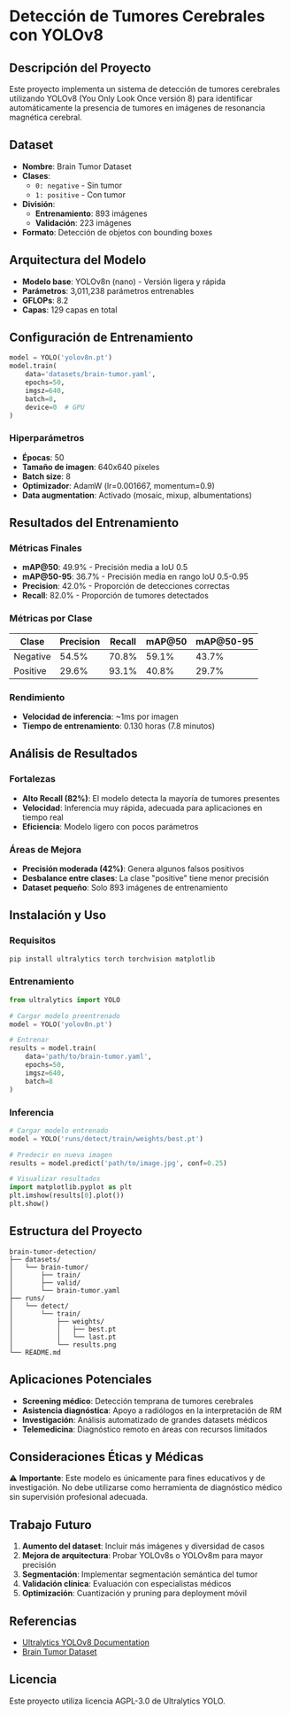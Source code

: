 # Detección de Tumores Cerebrales con YOLOv8

## Descripción del Proyecto

Este proyecto implementa un sistema de detección de tumores cerebrales utilizando YOLOv8 (You Only Look Once versión 8) para identificar automáticamente la presencia de tumores en imágenes de resonancia magnética cerebral.

## Dataset

- **Nombre**: Brain Tumor Dataset
- **Clases**: 
  - `0: negative` - Sin tumor
  - `1: positive` - Con tumor
- **División**:
  - **Entrenamiento**: 893 imágenes
  - **Validación**: 223 imágenes
- **Formato**: Detección de objetos con bounding boxes

## Arquitectura del Modelo

- **Modelo base**: YOLOv8n (nano) - Versión ligera y rápida
- **Parámetros**: 3,011,238 parámetros entrenables
- **GFLOPs**: 8.2
- **Capas**: 129 capas en total

## Configuración de Entrenamiento

```python
model = YOLO('yolov8n.pt')
model.train(
    data='datasets/brain-tumor.yaml',
    epochs=50,
    imgsz=640,
    batch=8,
    device=0  # GPU
)
```

### Hiperparámetros

- **Épocas**: 50
- **Tamaño de imagen**: 640x640 píxeles
- **Batch size**: 8
- **Optimizador**: AdamW (lr=0.001667, momentum=0.9)
- **Data augmentation**: Activado (mosaic, mixup, albumentations)

## Resultados del Entrenamiento

### Métricas Finales
- **mAP@50**: 49.9% - Precisión media a IoU 0.5
- **mAP@50-95**: 36.7% - Precisión media en rango IoU 0.5-0.95
- **Precision**: 42.0% - Proporción de detecciones correctas
- **Recall**: 82.0% - Proporción de tumores detectados

### Métricas por Clase
| Clase | Precision | Recall | mAP@50 | mAP@50-95 |
|-------|-----------|--------|--------|-----------|
| Negative | 54.5% | 70.8% | 59.1% | 43.7% |
| Positive | 29.6% | 93.1% | 40.8% | 29.7% |

### Rendimiento
- **Velocidad de inferencia**: ~1ms por imagen
- **Tiempo de entrenamiento**: 0.130 horas (7.8 minutos)

## Análisis de Resultados

### Fortalezas
- **Alto Recall (82%)**: El modelo detecta la mayoría de tumores presentes
- **Velocidad**: Inferencia muy rápida, adecuada para aplicaciones en tiempo real
- **Eficiencia**: Modelo ligero con pocos parámetros

### Áreas de Mejora
- **Precisión moderada (42%)**: Genera algunos falsos positivos
- **Desbalance entre clases**: La clase "positive" tiene menor precisión
- **Dataset pequeño**: Solo 893 imágenes de entrenamiento

## Instalación y Uso

### Requisitos
```bash
pip install ultralytics torch torchvision matplotlib
```

### Entrenamiento
```python
from ultralytics import YOLO

# Cargar modelo preentrenado
model = YOLO('yolov8n.pt')

# Entrenar
results = model.train(
    data='path/to/brain-tumor.yaml',
    epochs=50,
    imgsz=640,
    batch=8
)
```

### Inferencia
```python
# Cargar modelo entrenado
model = YOLO('runs/detect/train/weights/best.pt')

# Predecir en nueva imagen
results = model.predict('path/to/image.jpg', conf=0.25)

# Visualizar resultados
import matplotlib.pyplot as plt
plt.imshow(results[0].plot())
plt.show()
```

## Estructura del Proyecto

```
brain-tumor-detection/
├── datasets/
│   └── brain-tumor/
│       ├── train/
│       ├── valid/
│       └── brain-tumor.yaml
├── runs/
│   └── detect/
│       └── train/
│           ├── weights/
│           │   ├── best.pt
│           │   └── last.pt
│           └── results.png
└── README.md
```

## Aplicaciones Potenciales

- **Screening médico**: Detección temprana de tumores cerebrales
- **Asistencia diagnóstica**: Apoyo a radiólogos en la interpretación de RM
- **Investigación**: Análisis automatizado de grandes datasets médicos
- **Telemedicina**: Diagnóstico remoto en áreas con recursos limitados

## Consideraciones Éticas y Médicas

⚠️ **Importante**: Este modelo es únicamente para fines educativos y de investigación. No debe utilizarse como herramienta de diagnóstico médico sin supervisión profesional adecuada.

## Trabajo Futuro

1. **Aumento del dataset**: Incluir más imágenes y diversidad de casos
2. **Mejora de arquitectura**: Probar YOLOv8s o YOLOv8m para mayor precisión
3. **Segmentación**: Implementar segmentación semántica del tumor
4. **Validación clínica**: Evaluación con especialistas médicos
5. **Optimización**: Cuantización y pruning para deployment móvil

## Referencias

- [Ultralytics YOLOv8 Documentation](https://docs.ultralytics.com)
- [Brain Tumor Dataset](https://github.com/ultralytics/assets/releases/download/v0.0.0/brain-tumor.zip)

## Licencia

Este proyecto utiliza licencia AGPL-3.0 de Ultralytics YOLO.